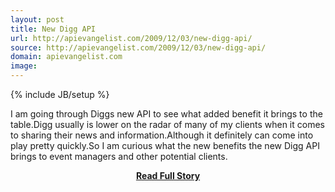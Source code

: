 ```yaml
---
layout: post
title: New Digg API
url: http://apievangelist.com/2009/12/03/new-digg-api/
source: http://apievangelist.com/2009/12/03/new-digg-api/
domain: apievangelist.com
image: 
---
```

{% include JB/setup %}<p>I am going through Diggs new API to see what added benefit it brings to the table.Digg usually is lower on the radar of many of my clients when it comes to sharing their news and information.Although it definitely can come into play pretty quickly.So I am curious what the new benefits the new Digg API brings to event managers and other potential clients.</p>
<center><p><a href="http://apievangelist.com/2009/12/03/new-digg-api/" style='padding:25px; font-sze:18px; font-weight: bold;'>Read Full Story</a></p></center>
